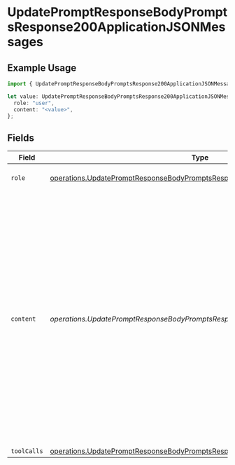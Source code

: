 # UpdatePromptResponseBodyPromptsResponse200ApplicationJSONMessages

## Example Usage

```typescript
import { UpdatePromptResponseBodyPromptsResponse200ApplicationJSONMessages } from "orq-poc-typescript-multi-env-version/models/operations";

let value: UpdatePromptResponseBodyPromptsResponse200ApplicationJSONMessages = {
  role: "user",
  content: "<value>",
};
```

## Fields

| Field                                                                                                                                                                                                                                                                    | Type                                                                                                                                                                                                                                                                     | Required                                                                                                                                                                                                                                                                 | Description                                                                                                                                                                                                                                                              |
| ------------------------------------------------------------------------------------------------------------------------------------------------------------------------------------------------------------------------------------------------------------------------ | ------------------------------------------------------------------------------------------------------------------------------------------------------------------------------------------------------------------------------------------------------------------------ | ------------------------------------------------------------------------------------------------------------------------------------------------------------------------------------------------------------------------------------------------------------------------ | ------------------------------------------------------------------------------------------------------------------------------------------------------------------------------------------------------------------------------------------------------------------------ |
| `role`                                                                                                                                                                                                                                                                   | [operations.UpdatePromptResponseBodyPromptsResponse200ApplicationJSONRole](../../models/operations/updatepromptresponsebodypromptsresponse200applicationjsonrole.md)                                                                                                     | :heavy_check_mark:                                                                                                                                                                                                                                                       | The role of the prompt message                                                                                                                                                                                                                                           |
| `content`                                                                                                                                                                                                                                                                | *operations.UpdatePromptResponseBodyPromptsResponse200ApplicationJSONContent*                                                                                                                                                                                            | :heavy_check_mark:                                                                                                                                                                                                                                                       | The contents of the user message. Either the text content of the message or an array of content parts with a defined type, each can be of type `text` or `image_url` when passing in images. You can pass multiple images by adding multiple `image_url` content parts.  |
| `toolCalls`                                                                                                                                                                                                                                                              | [operations.UpdatePromptResponseBodyPromptsResponse200ApplicationJSONToolCalls](../../models/operations/updatepromptresponsebodypromptsresponse200applicationjsontoolcalls.md)[]                                                                                         | :heavy_minus_sign:                                                                                                                                                                                                                                                       | N/A                                                                                                                                                                                                                                                                      |